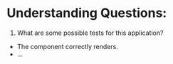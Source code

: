 # Understanding Questions:
1. What are some possible tests for this application?
* The component correctly renders.
* ...